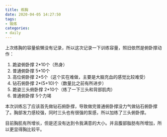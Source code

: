 ```yaml
---
title: 练胸
date: 2020-04-05 14:27:50
tags: 
- 锻炼
categories:
- daily
---
```


上次练胸的容量偷懒没有记录，所以这次记录一下训练容量，照旧依然是俯卧撑动作：

1. 跪姿俯卧撑 2*10个（热身）
2. 普通俯卧撑 5*10个
3. 高位俯卧撑 2*5个（这个实在难做，主要是大脑充血的感觉比较难受）
4. 钻石俯卧撑 2*(5+10)个（数量比之前有所进步）
5. 跪姿三头俯卧撑 2*10个（练了一下三头和背部肌肉）
6. 普通俯卧撑 5个力竭

本次训练忘了应该首先做钻石俯卧撑，导致做完普通俯卧撑没力气做钻石俯卧撑了。胸部发力感较强，同时三头也有很强的泵感，所以加练了三头俯卧撑。

目前胸肌有所增长，但是还没有达到令我满意的大小。并且腹部脂肪有所增加，所以更显得胸比较平。
